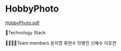 # HobbyPhoto
[HobbyPhoto.pdf](https://github.com/kh-final3/hobbyphoto/files/12911399/HobbyPhoto.pdf)


🌈Technology Stack
    
 
    
👨‍👩‍👧‍👦Team members
윤지영 류현수 민병진 신혜수 이호연

